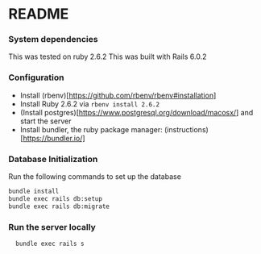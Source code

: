# README

### System dependencies
This was tested on ruby 2.6.2
This was built with Rails 6.0.2

### Configuration
- Install (rbenv)[https://github.com/rbenv/rbenv#installation]
- Install Ruby 2.6.2 via `rbenv install 2.6.2`
- (Install postgres)[https://www.postgresql.org/download/macosx/] and start the server
- Install bundler, the ruby package manager: (instructions)[https://bundler.io/]

### Database Initialization
Run the following commands to set up the database
```bash
bundle install
bundle exec rails db:setup
bundle exec rails db:migrate
```

### Run the server locally
```bash
  bundle exec rails s
```
